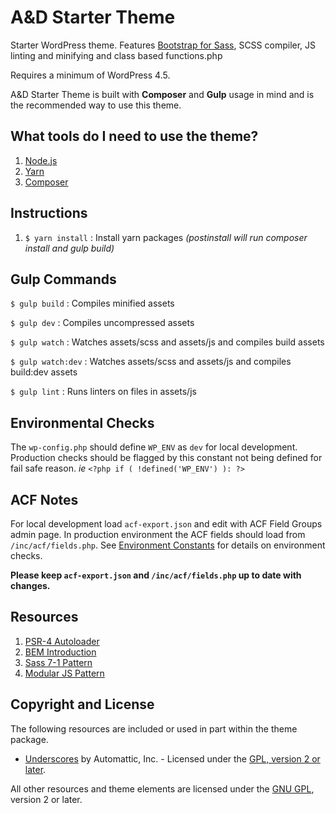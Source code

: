 # A&D Starter Theme
Starter WordPress theme. Features [Bootstrap for Sass](https://github.com/twbs/bootstrap-sass), SCSS compiler, JS linting and minifying and class based functions.php

Requires a minimum of WordPress 4.5.

A&D Starter Theme is built with **Composer** and **Gulp** usage in mind and is the recommended way to use this theme.

## What tools do I need to use the theme?
1. [Node.js](https://github.com/ackmann-dickenson/ad-wp-starter-theme/wiki/Install-Node.js)
1. [Yarn](https://yarnpkg.com/en/docs/install)
2. [Composer](https://getcomposer.org/doc/00-intro.md#globally)

## Instructions
1. `$ yarn install` :  Install yarn packages _(postinstall will run composer install and gulp build)_

## Gulp Commands
`$ gulp build` : Compiles minified assets

`$ gulp dev` : Compiles uncompressed assets

`$ gulp watch` : Watches assets/scss and assets/js and compiles build assets

`$ gulp watch:dev` : Watches assets/scss and assets/js and compiles build:dev assets

`$ gulp lint` : Runs linters on files in assets/js

## Environmental Checks
The `wp-config.php` should define `WP_ENV` as `dev` for local development. Production checks should be flagged by this constant not being defined for fail safe reason. *ie* `<?php if ( !defined('WP_ENV') ): ?>`

## ACF Notes

For local development load `acf-export.json` and edit with ACF Field Groups admin page. In production environment the ACF fields should load from `/inc/acf/fields.php`. See [Environment Constants](https://github.com/ackmann-dickenson/ad-wp-starter-theme#environmental-checks) for details on environment checks.

**Please keep `acf-export.json` and `/inc/acf/fields.php` up to date with changes.**

## Resources
1. [PSR-4 Autoloader](http://www.php-fig.org/psr/psr-4/)
2. [BEM Introduction](http://getbem.com/introduction/)
3. [Sass 7-1 Pattern](https://sass-guidelin.es/#the-7-1-pattern)
4. [Modular JS Pattern](https://toddmotto.com/mastering-the-module-pattern/)

## Copyright and License
The following resources are included or used in part within the theme package.

* [Underscores](http://underscores.me/) by Automattic, Inc. - Licensed under the [GPL, version 2 or later](http://www.gnu.org/licenses/old-licenses/gpl-2.0.html).

All other resources and theme elements are licensed under the [GNU GPL](http://www.gnu.org/licenses/old-licenses/gpl-2.0.html), version 2 or later.